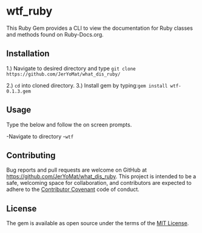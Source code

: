 # wtf_ruby 

This Ruby Gem provides a CLI to view the documentation for Ruby classes and methods found on Ruby-Docs.org.  

## Installation
1.) Navigate to desired directory and type ``git clone https://github.com/JerYoMat/what_dis_ruby/``

2.) ``cd`` into cloned directory.
3.) Install gem by typing:``gem install wtf-0.1.3.gem ``

## Usage

Type the below and follow the on screen prompts.

-Navigate to directory 
-``wtf`` 


## Contributing

Bug reports and pull requests are welcome on GitHub at https://github.com/JerYoMat/what_dis_ruby. This project is intended to be a safe, welcoming space for collaboration, and contributors are expected to adhere to the [Contributor Covenant](contributor-covenant.org) code of conduct.


## License

The gem is available as open source under the terms of the [MIT License](http://opensource.org/licenses/MIT).
